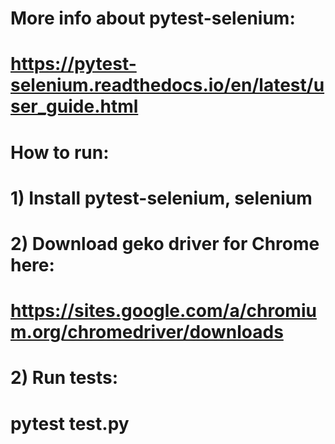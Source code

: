 #    More info about pytest-selenium:
#    https://pytest-selenium.readthedocs.io/en/latest/user_guide.html
#
#    How to run:
#  1) Install pytest-selenium, selenium
#  2) Download geko driver for Chrome here:
#     https://sites.google.com/a/chromium.org/chromedriver/downloads
#  2) Run tests:
#     pytest test.py
